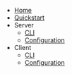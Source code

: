 <!-- docs/_sidebar.md -->
* [Home](/)
* [Quickstart](quickstart.md)
* Server
  * [CLI](server/cli.md)
  * [Configuration](server/config.md)
* Client
  * [CLI](client/cli.md)
  * [Configuration](client/config.md)
